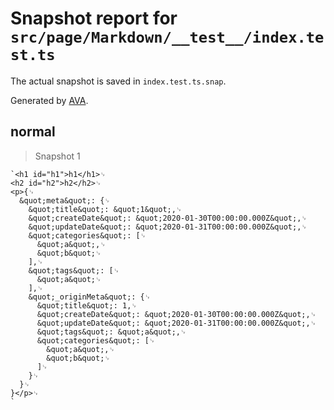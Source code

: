 # Snapshot report for `src/page/Markdown/__test__/index.test.ts`

The actual snapshot is saved in `index.test.ts.snap`.

Generated by [AVA](https://avajs.dev).

## normal

> Snapshot 1

    `<h1 id="h1">h1</h1>␊
    <h2 id="h2">h2</h2>␊
    <p>{␊
      &quot;meta&quot;: {␊
        &quot;title&quot;: &quot;1&quot;,␊
        &quot;createDate&quot;: &quot;2020-01-30T00:00:00.000Z&quot;,␊
        &quot;updateDate&quot;: &quot;2020-01-31T00:00:00.000Z&quot;,␊
        &quot;categories&quot;: [␊
          &quot;a&quot;,␊
          &quot;b&quot;␊
        ],␊
        &quot;tags&quot;: [␊
          &quot;a&quot;␊
        ],␊
        &quot;_originMeta&quot;: {␊
          &quot;title&quot;: 1,␊
          &quot;createDate&quot;: &quot;2020-01-30T00:00:00.000Z&quot;,␊
          &quot;updateDate&quot;: &quot;2020-01-31T00:00:00.000Z&quot;,␊
          &quot;tags&quot;: &quot;a&quot;,␊
          &quot;categories&quot;: [␊
            &quot;a&quot;,␊
            &quot;b&quot;␊
          ]␊
        }␊
      }␊
    }</p>␊
    `
